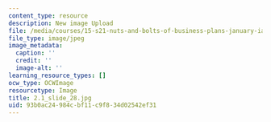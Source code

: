 ```yaml
---
content_type: resource
description: New image Upload
file: /media/courses/15-s21-nuts-and-bolts-of-business-plans-january-iap-2014/93b0ac24984cbf11c9f834d02542ef31_2.1_slide_28.jpg
file_type: image/jpeg
image_metadata:
  caption: ''
  credit: ''
  image-alt: ''
learning_resource_types: []
ocw_type: OCWImage
resourcetype: Image
title: 2.1_slide_28.jpg
uid: 93b0ac24-984c-bf11-c9f8-34d02542ef31
---
```

